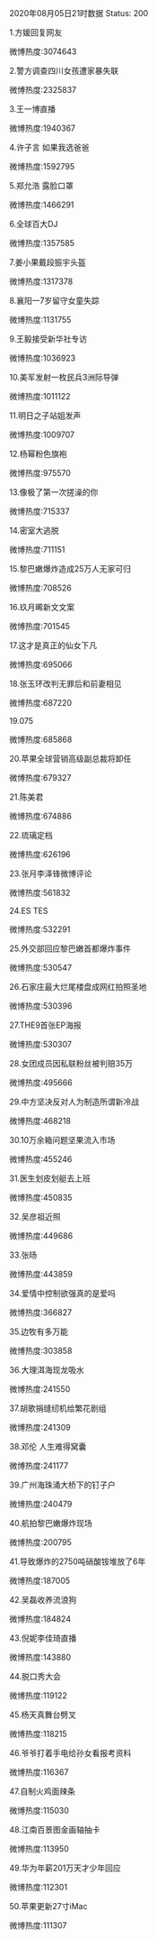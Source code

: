 2020年08月05日21时数据
Status: 200

1.方媛回复网友

微博热度:3074643

2.警方调查四川女孩遭家暴失联

微博热度:2325837

3.王一博直播

微博热度:1940367

4.许子言 如果我选爸爸

微博热度:1592795

5.郑允浩 露脸口罩

微博热度:1466291

6.全球百大DJ

微博热度:1357585

7.姜小果戴段振宇头盔

微博热度:1317378

8.襄阳一7岁留守女童失踪

微博热度:1131755

9.王毅接受新华社专访

微博热度:1036923

10.美军发射一枚民兵3洲际导弹

微博热度:1011122

11.明日之子站姐发声

微博热度:1009707

12.杨幂粉色旗袍

微博热度:975570

13.像极了第一次搓澡的你

微博热度:715337

14.密室大逃脱

微博热度:711151

15.黎巴嫩爆炸造成25万人无家可归

微博热度:708526

16.玖月晞新文文案

微博热度:701545

17.这才是真正的仙女下凡

微博热度:695066

18.张玉环改判无罪后和前妻相见

微博热度:687220

19.075

微博热度:685868

20.苹果全球营销高级副总裁将卸任

微博热度:679327

21.陈美君

微博热度:674886

22.琉璃定档

微博热度:626196

23.张月李泽锋微博评论

微博热度:561832

24.ES TES

微博热度:532291

25.外交部回应黎巴嫩首都爆炸事件

微博热度:530547

26.石家庄最大烂尾楼盘成网红拍照圣地

微博热度:530396

27.THE9首张EP海报

微博热度:530307

28.女团成员因私联粉丝被判赔35万

微博热度:495666

29.中方坚决反对人为制造所谓新冷战

微博热度:468218

30.10万余箱问题坚果流入市场

微博热度:455246

31.医生划皮划艇去上班

微博热度:450835

32.吴彦祖近照

微博热度:449686

33.张旸

微博热度:443859

34.爱情中控制欲强真的是爱吗

微博热度:366827

35.边牧有多万能

微博热度:303858

36.大理洱海现龙吸水

微博热度:241550

37.胡歌捐缝纫机给繁花剧组

微博热度:241309

38.邓伦 人生难得窝囊

微博热度:241177

39.广州海珠涌大桥下的钉子户

微博热度:240479

40.航拍黎巴嫩爆炸现场

微博热度:200795

41.导致爆炸的2750吨硝酸铵堆放了6年

微博热度:187005

42.吴磊收养流浪狗

微博热度:184824

43.倪妮李佳琦直播

微博热度:143880

44.脱口秀大会

微博热度:119122

45.杨天真舞台劈叉

微博热度:118215

46.爷爷打着手电给孙女看报考资料

微博热度:116367

47.自制火鸡面辣条

微博热度:115030

48.江南百景图金画轴抽卡

微博热度:113950

49.华为年薪201万天才少年回应

微博热度:112301

50.苹果更新27寸iMac

微博热度:111307

